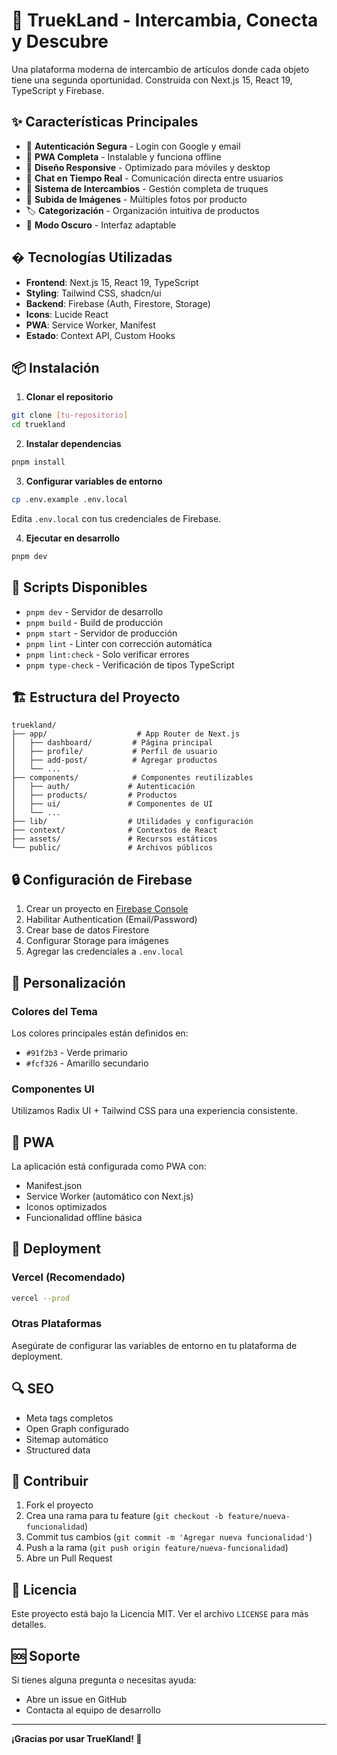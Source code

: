 # 🌟 TruekLand - Intercambia, Conecta y Descubre

Una plataforma moderna de intercambio de artículos donde cada objeto tiene una segunda oportunidad. Construida con Next.js 15, React 19, TypeScript y Firebase.

## ✨ Características Principales

- 🔐 **Autenticación Segura** - Login con Google y email
- 📱 **PWA Completa** - Instalable y funciona offline
- 🎨 **Diseño Responsive** - Optimizado para móviles y desktop
- 💬 **Chat en Tiempo Real** - Comunicación directa entre usuarios
- 🔄 **Sistema de Intercambios** - Gestión completa de truques
- 📸 **Subida de Imágenes** - Múltiples fotos por producto
- 🏷️ **Categorización** - Organización intuitiva de productos
- 🌙 **Modo Oscuro** - Interfaz adaptable

## � Tecnologías Utilizadas

- **Frontend**: Next.js 15, React 19, TypeScript
- **Styling**: Tailwind CSS, shadcn/ui
- **Backend**: Firebase (Auth, Firestore, Storage)
- **Icons**: Lucide React
- **PWA**: Service Worker, Manifest
- **Estado**: Context API, Custom Hooks

## 📦 Instalación

1. **Clonar el repositorio**
```bash
git clone [tu-repositorio]
cd truekland
```

2. **Instalar dependencias**
```bash
pnpm install
```

3. **Configurar variables de entorno**
```bash
cp .env.example .env.local
```
Edita `.env.local` con tus credenciales de Firebase.

4. **Ejecutar en desarrollo**
```bash
pnpm dev
```

## 🔧 Scripts Disponibles

- `pnpm dev` - Servidor de desarrollo
- `pnpm build` - Build de producción
- `pnpm start` - Servidor de producción
- `pnpm lint` - Linter con corrección automática
- `pnpm lint:check` - Solo verificar errores
- `pnpm type-check` - Verificación de tipos TypeScript

## 🏗️ Estructura del Proyecto

```
truekland/
├── app/                    # App Router de Next.js
│   ├── dashboard/         # Página principal
│   ├── profile/           # Perfil de usuario
│   ├── add-post/          # Agregar productos
│   └── ...
├── components/            # Componentes reutilizables
│   ├── auth/             # Autenticación
│   ├── products/         # Productos
│   ├── ui/               # Componentes de UI
│   └── ...
├── lib/                  # Utilidades y configuración
├── context/              # Contextos de React
├── assets/               # Recursos estáticos
└── public/               # Archivos públicos
```

## 🔒 Configuración de Firebase

1. Crear un proyecto en [Firebase Console](https://console.firebase.google.com/)
2. Habilitar Authentication (Email/Password)
3. Crear base de datos Firestore
4. Configurar Storage para imágenes
5. Agregar las credenciales a `.env.local`

## 🎨 Personalización

### Colores del Tema
Los colores principales están definidos en:
- `#91f2b3` - Verde primario
- `#fcf326` - Amarillo secundario

### Componentes UI
Utilizamos Radix UI + Tailwind CSS para una experiencia consistente.

## 📱 PWA

La aplicación está configurada como PWA con:
- Manifest.json
- Service Worker (automático con Next.js)
- Iconos optimizados
- Funcionalidad offline básica

## 🚀 Deployment

### Vercel (Recomendado)
```bash
vercel --prod
```

### Otras Plataformas
Asegúrate de configurar las variables de entorno en tu plataforma de deployment.

## 🔍 SEO

- Meta tags completos
- Open Graph configurado
- Sitemap automático
- Structured data

## 🤝 Contribuir

1. Fork el proyecto
2. Crea una rama para tu feature (`git checkout -b feature/nueva-funcionalidad`)
3. Commit tus cambios (`git commit -m 'Agregar nueva funcionalidad'`)
4. Push a la rama (`git push origin feature/nueva-funcionalidad`)
5. Abre un Pull Request

## 📄 Licencia

Este proyecto está bajo la Licencia MIT. Ver el archivo `LICENSE` para más detalles.

## 🆘 Soporte

Si tienes alguna pregunta o necesitas ayuda:
- Abre un issue en GitHub
- Contacta al equipo de desarrollo

---

**¡Gracias por usar TrueKland! 🌟**
